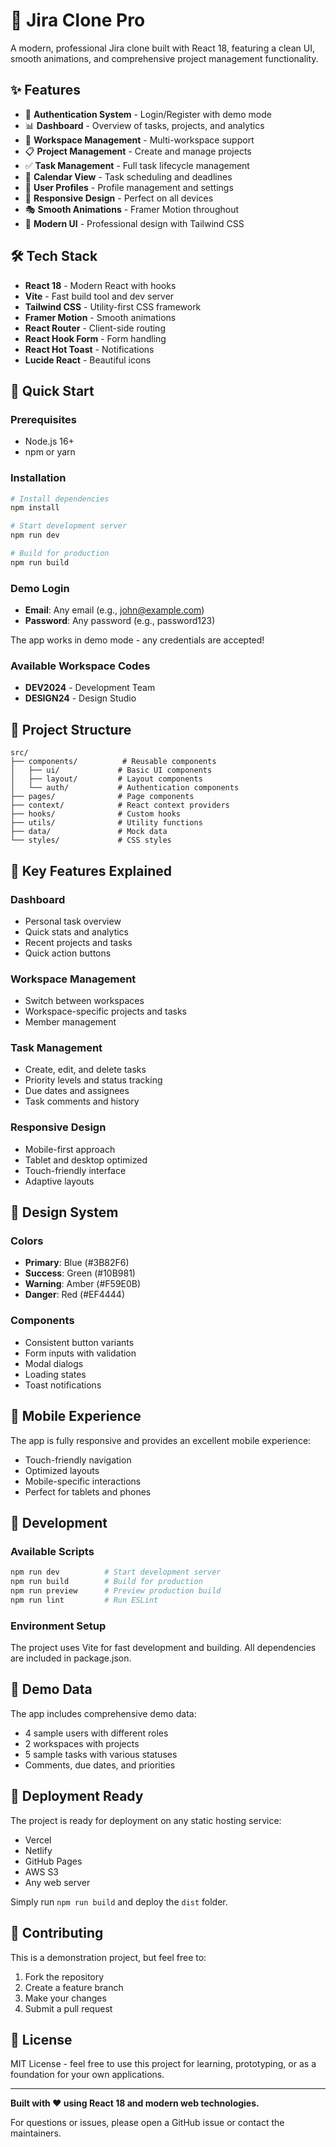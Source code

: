# 🚀 Jira Clone Pro

A modern, professional Jira clone built with React 18, featuring a clean UI, smooth animations, and comprehensive project management functionality.

## ✨ Features

- 🔐 **Authentication System** - Login/Register with demo mode
- 📊 **Dashboard** - Overview of tasks, projects, and analytics
- 🏢 **Workspace Management** - Multi-workspace support
- 📋 **Project Management** - Create and manage projects
- ✅ **Task Management** - Full task lifecycle management
- 📅 **Calendar View** - Task scheduling and deadlines
- 👤 **User Profiles** - Profile management and settings
- 📱 **Responsive Design** - Perfect on all devices
- 🎭 **Smooth Animations** - Framer Motion throughout
- 🎨 **Modern UI** - Professional design with Tailwind CSS

## 🛠 Tech Stack

- **React 18** - Modern React with hooks
- **Vite** - Fast build tool and dev server
- **Tailwind CSS** - Utility-first CSS framework
- **Framer Motion** - Smooth animations
- **React Router** - Client-side routing
- **React Hook Form** - Form handling
- **React Hot Toast** - Notifications
- **Lucide React** - Beautiful icons

## 🚀 Quick Start

### Prerequisites
- Node.js 16+ 
- npm or yarn

### Installation

```bash
# Install dependencies
npm install

# Start development server
npm run dev

# Build for production
npm run build
```

### Demo Login
- **Email**: Any email (e.g., john@example.com)
- **Password**: Any password (e.g., password123)

The app works in demo mode - any credentials are accepted!

### Available Workspace Codes
- **DEV2024** - Development Team
- **DESIGN24** - Design Studio

## 📁 Project Structure

```
src/
├── components/          # Reusable components
│   ├── ui/             # Basic UI components
│   ├── layout/         # Layout components
│   └── auth/           # Authentication components
├── pages/              # Page components
├── context/            # React context providers
├── hooks/              # Custom hooks
├── utils/              # Utility functions
├── data/               # Mock data
└── styles/             # CSS styles
```

## 🎯 Key Features Explained

### Dashboard
- Personal task overview
- Quick stats and analytics
- Recent projects and tasks
- Quick action buttons

### Workspace Management
- Switch between workspaces
- Workspace-specific projects and tasks
- Member management

### Task Management
- Create, edit, and delete tasks
- Priority levels and status tracking
- Due dates and assignees
- Task comments and history

### Responsive Design
- Mobile-first approach
- Tablet and desktop optimized
- Touch-friendly interface
- Adaptive layouts

## 🎨 Design System

### Colors
- **Primary**: Blue (#3B82F6)
- **Success**: Green (#10B981)
- **Warning**: Amber (#F59E0B)
- **Danger**: Red (#EF4444)

### Components
- Consistent button variants
- Form inputs with validation
- Modal dialogs
- Loading states
- Toast notifications

## 📱 Mobile Experience

The app is fully responsive and provides an excellent mobile experience:
- Touch-friendly navigation
- Optimized layouts
- Mobile-specific interactions
- Perfect for tablets and phones

## 🔧 Development

### Available Scripts
```bash
npm run dev          # Start development server
npm run build        # Build for production
npm run preview      # Preview production build
npm run lint         # Run ESLint
```

### Environment Setup
The project uses Vite for fast development and building. All dependencies are included in package.json.

## 🌟 Demo Data

The app includes comprehensive demo data:
- 4 sample users with different roles
- 2 workspaces with projects
- 5 sample tasks with various statuses
- Comments, due dates, and priorities

## 🚀 Deployment Ready

The project is ready for deployment on any static hosting service:
- Vercel
- Netlify
- GitHub Pages
- AWS S3
- Any web server

Simply run `npm run build` and deploy the `dist` folder.

## 🤝 Contributing

This is a demonstration project, but feel free to:
1. Fork the repository
2. Create a feature branch
3. Make your changes
4. Submit a pull request

## 📄 License

MIT License - feel free to use this project for learning, prototyping, or as a foundation for your own applications.

---

**Built with ❤️ using React 18 and modern web technologies.**

For questions or issues, please open a GitHub issue or contact the maintainers.
